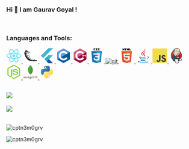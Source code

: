 ### Hi 👋 I am Gaurav Goyal !
<!--
I am a final year computer science student  who is passionate about learning various technologies in the computer science domain. I have hands-on experience in the various fields of computer science, including DevOps, Hybrid Cloud, Mobile application development, Machine Learning, Web Development, Ansible, Cyber Security.


**cptn3m0grv/cptn3m0grv** is a ✨ _special_ ✨ repository because its `README.md` (this file) appears on your GitHub profile.

Here are some ideas to get you started:


- 🔭 I’m currently working on enhancing my Data Structures Skills and becoming a full stack developer.
- 🌱 I’m currently learning a lot of things,
- 👯 I’m looking to collaborate on a cool project which may include the integration of cloud, devops, web development, mobile app development.
- 💬 Ask me about anything 😜
- 📫 How to reach me: [linkedIn] [twitter] -->

<!--- 😄 Pronouns: ...
- ⚡ Fun fact: ...
 - 🤔 I’m looking for help with  -->

<BR>
<h3 align="left">Languages and Tools:</h3>
<p align="left">
<a href="https://reactjs.org" target="_blank" title="ReactJS"> <img src="https://raw.githubusercontent.com/devicons/devicon/master/icons/react/react-original.svg" alt="c" width="40" height="40"/> </a>
<a href="https://flask.palletsprojects.com/en/2.0.x/" target="_blank" title="Flask-Python"> <img src="https://raw.githubusercontent.com/devicons/devicon/master/icons/flask/flask-original.svg" alt="c" width="40" height="40"/> </a>
<a href="https://flutter.dev" target="_blank" title="Flutter"> <img src="https://raw.githubusercontent.com/devicons/devicon/master/icons/flutter/flutter-original.svg" alt="c" width="40" height="40"/> </a>
   <a href="https://www.cprogramming.com/" target="_blank" title="C Programming"> <img src="https://raw.githubusercontent.com/devicons/devicon/master/icons/c/c-original.svg" alt="c" width="40" height="40"/> </a>
    <a href="https://www.w3schools.com/cpp/" target="_blank" title="C++ Programming"> <img src="https://raw.githubusercontent.com/devicons/devicon/master/icons/cplusplus/cplusplus-original.svg" alt="cplusplus" width="40" height="40"/> </a>
     <a href="https://www.w3schools.com/css/" target="_blank" title="CSS3"> <img src="https://raw.githubusercontent.com/devicons/devicon/master/icons/css3/css3-original-wordmark.svg" alt="css3" width="40" height="40"/> </a> 
     <a href="https://git-scm.com/" target="_blank" title="Git"> <img src="https://www.vectorlogo.zone/logos/git-scm/git-scm-icon.svg" alt="git" width="40" height="40"/> </a>
      <a href="https://www.w3.org/html/" target="_blank" title="HTML5"> <img src="https://raw.githubusercontent.com/devicons/devicon/master/icons/html5/html5-original-wordmark.svg" alt="html5" width="40" height="40"/> </a> <a href="https://www.java.com" target="_blank" title="Java"> <img src="https://raw.githubusercontent.com/devicons/devicon/master/icons/java/java-original.svg" alt="java" width="40" height="40"/> </a>
       <a href="https://developer.mozilla.org/en-US/docs/Web/JavaScript" target="_blank" title="JavaScript"> <img src="https://raw.githubusercontent.com/devicons/devicon/master/icons/javascript/javascript-original.svg" alt="javascript" width="40" height="40"/> </a>
       <a href="https://www.jenkins.io" target="_blank" title="Jenkins"> <img src="https://raw.githubusercontent.com/devicons/devicon/master/icons/jenkins/jenkins-original.svg" alt="c" width="40" height="40"/> </a>
       <a href="https://nodejs.org/en/" target="_blank" title="NodeJS"> <img src="https://raw.githubusercontent.com/devicons/devicon/master/icons/nodejs/nodejs-original.svg" alt="c" width="40" height="40"/> </a>
        <a href="https://www.mongodb.com/" target="_blank" title="MongoDB"> <img src="https://raw.githubusercontent.com/devicons/devicon/master/icons/mongodb/mongodb-original-wordmark.svg" alt="mongodb" width="40" height="40"/> </a>
         <!--<a href="https://www.mysql.com/" target="_blank" title="MySQL"> <img src="https://raw.githubusercontent.com/devicons/devicon/master/icons/mysql/mysql-original-wordmark.svg" alt="mysql" width="40" height="40"/> </a> <a href="https://www.oracle.com/" target="_blank" title="Oracle"> <img src="https://raw.githubusercontent.com/devicons/devicon/master/icons/oracle/oracle-original.svg" alt="oracle" width="40" height="40"/> </a> -->
         <a href="https://www.python.org" target="_blank" title="Python"> <img src="https://raw.githubusercontent.com/devicons/devicon/master/icons/python/python-original.svg" alt="python" width="40" height="40"/> </a>
          </p>
<BR>
<div>
  <img height="165"  src="https://github-readme-stats.vercel.app/api?username=cptn3m0grv&layout=compact&theme=radical&count_private=true&include_all_commits=true" />
  <BR><BR>
  <img src="https://github-readme-stats.vercel.app/api/top-langs/?username=cptn3m0grv&layout=compact&theme=radical" />
    <BR><BR>
<p><img src="https://github-readme-streak-stats.herokuapp.com/?user=cptn3m0grv&layout=compact&theme=radical" alt="cptn3m0grv" /></p>
</div>

<p align="left"> <img src="https://komarev.com/ghpvc/?username=cptn3m0grv&label=Profile%20views&color=0e75b6&style=flat" alt="cptn3m0grv" /> </p>

[twitter]: https://twitter.com/grvg007
[linkedin]: https://www.linkedin.com/in/gaurav-goyal-4a850a173/
